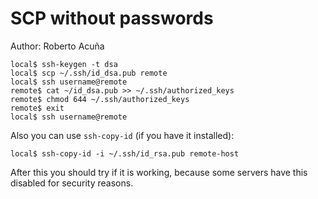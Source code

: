 # SCP without passwords
Author: Roberto Acuña

```
local$ ssh-keygen -t dsa
local$ scp ~/.ssh/id_dsa.pub remote
local$ ssh username@remote
remote$ cat ~/id_dsa.pub >> ~/.ssh/authorized_keys
remote$ chmod 644 ~/.ssh/authorized_keys
remote$ exit
local$ ssh username@remote
```


Also you can use ```ssh-copy-id``` (if you have it installed):

```local$ ssh-copy-id -i ~/.ssh/id_rsa.pub remote-host```

After this you should try if it is working, because some servers have this disabled for security reasons.
